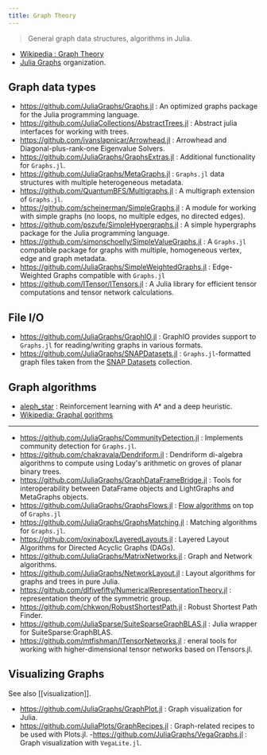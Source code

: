 ```yaml
---
title: Graph Theory
---
```


> General graph data structures, algorithms in Julia.

- [Wikipedia : Graph Theory](https://en.wikipedia.org/wiki/Graph_theory)
- [Julia Graphs](https://github.com/JuliaGraphs) organization.

## Graph data types

- https://github.com/JuliaGraphs/Graphs.jl : An optimized graphs package for the Julia programming language.
- https://github.com/JuliaCollections/AbstractTrees.jl : Abstract julia interfaces for working with trees.
- https://github.com/ivanslapnicar/Arrowhead.jl : Arrowhead and Diagonal-plus-rank-one Eigenvalue Solvers.
- https://github.com/JuliaGraphs/GraphsExtras.jl : Additional functionality for `Graphs.jl`.
- https://github.com/JuliaGraphs/MetaGraphs.jl : `Graphs.jl` data structures with multiple heterogeneous metadata.
- https://github.com/QuantumBFS/Multigraphs.jl : A multigraph extension of `Graphs.jl`.
- https://github.com/scheinerman/SimpleGraphs.jl : A module for working with simple graphs (no loops, no multiple edges, no directed edges).
- https://github.com/pszufe/SimpleHypergraphs.jl : A simple hypergraphs package for the Julia programming language.
- https://github.com/simonschoelly/SimpleValueGraphs.jl : A `Graphs.jl` compatible package for graphs with multiple, homogeneous vertex, edge and graph metadata.
- https://github.com/JuliaGraphs/SimpleWeightedGraphs.jl : Edge-Weighted Graphs compatible with `Graphs.jl`
- https://github.com/ITensor/ITensors.jl : A Julia library for efficient tensor computations and tensor network calculations.

## File I/O

- https://github.com/JuliaGraphs/GraphIO.jl : GraphIO provides support to `Graphs.jl` for reading/writing graphs in various formats.
- https://github.com/JuliaGraphs/SNAPDatasets.jl : `Graphs.jl`-formatted graph files taken from the [SNAP Datasets](https://snap.stanford.edu/data/index.html) collection.


## Graph algorithms

- [aleph_star](https://github.com/imagry/aleph_star) : Reinforcement learning with A* and a deep heuristic.
- [Wikipedia: Graphal gorithms](https://en.wikipedia.org/wiki/Category:Graph_algorithms)

---

- https://github.com/JuliaGraphs/CommunityDetection.jl : Implements community detection for `Graphs.jl`.
- https://github.com/chakravala/Dendriform.jl : Dendriform di-algebra algorithms to compute using Loday's arithmetic on groves of planar binary trees.
- https://github.com/JuliaGraphs/GraphDataFrameBridge.jl : Tools for interoperability between DataFrame objects and LightGraphs and MetaGraphs objects.
- https://github.com/JuliaGraphs/GraphsFlows.jl : [Flow algorithms](https://en.wikipedia.org/wiki/Maximum_flow_problem) on top of `Graphs.jl`
- https://github.com/JuliaGraphs/GraphsMatching.jl : Matching algorithms for `Graphs.jl`.
- https://github.com/oxinabox/LayeredLayouts.jl : Layered Layout Algorithms for Directed Acyclic Graphs (DAGs).
- https://github.com/JuliaGraphs/MatrixNetworks.jl : Graph and Network algorithms.
- https://github.com/JuliaGraphs/NetworkLayout.jl : Layout algorithms for graphs and trees in pure Julia.
- https://github.com/dlfivefifty/NumericalRepresentationTheory.jl : representation theory of the symmetric group.
- https://github.com/chkwon/RobustShortestPath.jl : Robust Shortest Path Finder.
- https://github.com/JuliaSparse/SuiteSparseGraphBLAS.jl : Julia wrapper for SuiteSparse:GraphBLAS.
- https://github.com/mtfishman/ITensorNetworks.jl : eneral tools for working with higher-dimensional tensor networks based on ITensors.jl.

## Visualizing Graphs

See also [[visualization]].

- https://github.com/JuliaGraphs/GraphPlot.jl : Graph visualization for Julia.
- https://github.com/JuliaPlots/GraphRecipes.jl : Graph-related recipes to be used with Plots.jl.
-https://github.com/JuliaGraphs/VegaGraphs.jl : Graph visualization with `VegaLite.jl`.

